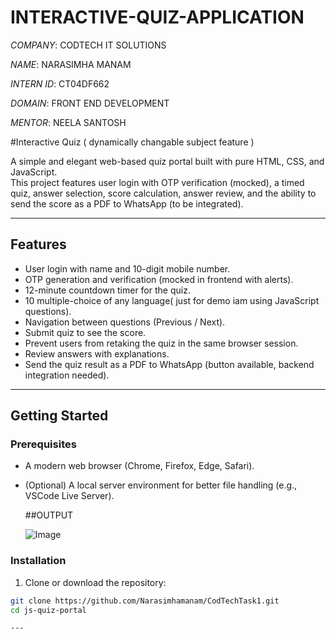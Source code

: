 # INTERACTIVE-QUIZ-APPLICATION

*COMPANY*: CODTECH IT SOLUTIONS

*NAME*: NARASIMHA MANAM

*INTERN ID*: CT04DF662

*DOMAIN*: FRONT END DEVELOPMENT

*MENTOR*: NEELA SANTOSH

#Interactive Quiz ( dynamically changable subject feature )

A simple and elegant web-based quiz portal built with pure HTML, CSS, and JavaScript.  
This project features user login with OTP verification (mocked), a timed quiz, answer selection, score calculation, answer review, and the ability to send the score as a PDF to WhatsApp (to be integrated).

---

## Features

- User login with name and 10-digit mobile number.
- OTP generation and verification (mocked in frontend with alerts).
- 12-minute countdown timer for the quiz.
- 10 multiple-choice of any language( just for demo iam using JavaScript questions).
- Navigation between questions (Previous / Next).
- Submit quiz to see the score.
- Prevent users from retaking the quiz in the same browser session.
- Review answers with explanations.
- Send the quiz result as a PDF to WhatsApp (button available, backend integration needed).

---

## Getting Started

### Prerequisites

- A modern web browser (Chrome, Firefox, Edge, Safari).
- (Optional) A local server environment for better file handling (e.g., VSCode Live Server).

  ##OUTPUT

  ![Image](https://github.com/user-attachments/assets/9f64ec1b-f718-471c-88f9-e65b2e70f148)

### Installation

1. Clone or download the repository:

```bash
git clone https://github.com/Narasimhamanam/CodTechTask1.git
cd js-quiz-portal

---



